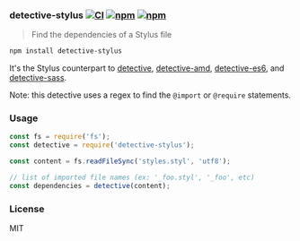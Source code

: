 ### detective-stylus [![CI](https://img.shields.io/github/actions/workflow/status/dependents/node-detective-stylus/ci.yml?branch=main&label=CI&logo=github)](https://github.com/dependents/node-detective-stylus/actions/workflows/ci.yml?query=branch%3Amain) [![npm](https://img.shields.io/npm/v/detective-stylus)](https://www.npmjs.com/package/detective-stylus) [![npm](https://img.shields.io/npm/dm/detective-stylus)](https://www.npmjs.com/package/detective-stylus)

> Find the dependencies of a Stylus file

```sh
npm install detective-stylus
```

It's the Stylus counterpart to
[detective](https://github.com/substack/node-detective),
[detective-amd](https://github.com/dependents/node-detective-amd),
[detective-es6](https://github.com/dependents/node-detective-es6),
and [detective-sass](https://github.com/dependents/node-detective-sass).

Note: this detective uses a regex to find the `@import` or `@require` statements.

### Usage

```js
const fs = require('fs');
const detective = require('detective-stylus');

const content = fs.readFileSync('styles.styl', 'utf8');

// list of imported file names (ex: '_foo.styl', '_foo', etc)
const dependencies = detective(content);
```

### License

MIT
